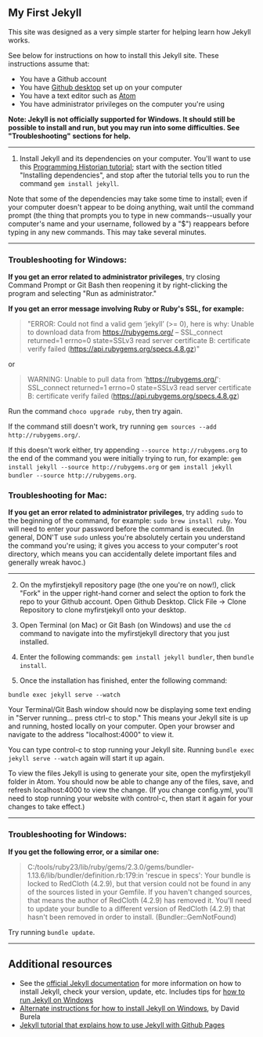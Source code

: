 ## My First Jekyll

This site was designed as a very simple starter for helping learn how Jekyll works.

See below for instructions on how to install this Jekyll site. These instructions assume that:
+ You have a Github account
+ You have [Github desktop](https://desktop.github.com/) set up on your computer
+ You have a text editor such as [Atom](https://atom.io/)
+ You have administrator privileges on the computer you're using

**Note: Jekyll is not officially supported for Windows. It should still be possible to install and run, but you may run into some difficulties. See "Troubleshooting" sections for help.**

---

1. Install Jekyll and its dependencies on your computer. You'll want to use this [Programming Historian tutorial](http://programminghistorian.org/lessons/building-static-sites-with-jekyll-github-pages#section2); start with the section titled "Installing dependencies", and stop after the tutorial tells you to run the command ```gem install jekyll```.

Note that some of the dependencies may take some time to install; even if your computer doesn't appear to be doing anything, wait until the command prompt (the thing that prompts you to type in new commands--usually your computer's name and your username, followed by a "$") reappears before typing in any new commands. This may take several minutes.

---

### Troubleshooting for Windows:

**If you get an error related to administrator privileges**, try closing Command Prompt or Git Bash then reopening it by right-clicking the program and selecting "Run as administrator."

**If you get an error message involving Ruby or Ruby's SSL, for example:**

> "ERROR: Could not find a valid gem ‘jekyll’ (>= 0), here is why:
Unable to download data from https://rubygems.org/ – SSL_connect returned=1 errno=0 state=SSLv3 read server certificate B: certificate verify failed (https://api.rubygems.org/specs.4.8.gz)"

or

> WARNING:  Unable to pull data from 'https://rubygems.org/': SSL_connect returned=1 errno=0 state=SSLv3 read server certificate B: certificate verify failed (https://api.rubygems.org/specs.4.8.gz)

Run the command ```choco upgrade ruby```, then try again.

If the command still doesn't work, try running ```gem sources --add http://rubygems.org/```.

If this doesn't work either, try appending ```--source http://rubygems.org``` to the end of the command you were initially trying to run, for example: ```gem install jekyll --source http://rubygems.org``` or ```gem install jekyll bundler --source http://rubygems.org```.

### Troubleshooting for Mac:

**If you get an error related to administrator privileges**, try adding ```sudo``` to the beginning of the command, for example: ```sudo brew install ruby```. You will need to enter your password before the command is executed. (In general, DON'T use ```sudo``` unless you're absolutely certain you understand the command you're using; it gives you access to your computer's root directory, which means you can accidentally delete important files and generally wreak havoc.)

---

2. On the myfirstjekyll repository page (the one you're on now!), click "Fork" in the upper right-hand corner and select the option to fork the repo to your Github account. Open Github Desktop. Click File -> Clone Repository to clone myfirstjekyll onto your desktop.

3. Open Terminal (on Mac) or Git Bash (on Windows) and use the ```cd``` command to navigate into the myfirstjekyll directory that you just installed.

4. Enter the following commands: ```gem install jekyll bundler```, then ```bundle install```.

5. Once the installation has finished, enter the following command:

```
bundle exec jekyll serve --watch
```

Your Terminal/Git Bash window should now be displaying some text ending in "Server running... press ctrl-c to stop." This means your Jekyll site is up and running, hosted locally on your computer. Open your browser and navigate to the address "localhost:4000" to view it.

You can type control-c to stop running your Jekyll site. Running ```bundle exec jekyll serve --watch``` again will start it up again.

To view the files Jekyll is using to generate your site, open the myfirstjekyll folder in Atom. You should now be able to change any of the files, save, and refresh localhost:4000 to view the change. (If you change config.yml, you'll need to stop running your website with control-c, then start it again for your changes to take effect.)

---

### Troubleshooting for Windows:

**If you get the following error, or a similar one:**

> C:/tools/ruby23/lib/ruby/gems/2.3.0/gems/bundler-1.13.6/lib/bundler/definition.rb:179:in 'rescue in specs': Your bundle is locked to RedCloth (4.2.9), but that version could not be found in any of the sources listed in your Gemfile. If you haven't changed sources, that means the author of RedCloth (4.2.9) has removed it. You'll need to update your bundle to a different version of RedCloth (4.2.9) that hasn't been removed in order to install. (Bundler::GemNotFound)

Try running ```bundle update```.

---

## Additional resources

+ See the [official Jekyll documentation](http://jekyllrb.com/docs/installation/) for more information on how to install Jekyll, check your version, update, etc. Includes tips for [how to run Jekyll on Windows](http://jekyllrb.com/docs/windows/#installation)
+ [Alternate instructions for how to install Jekyll on Windows](https://davidburela.wordpress.com/2015/11/28/easily-install-jekyll-on-windows-with-3-command-prompt-entries-and-chocolatey/), by David Burela
+ [Jekyll tutorial that explains how to use Jekyll with Github Pages](https://www.smashingmagazine.com/2014/08/build-blog-jekyll-github-pages/)
